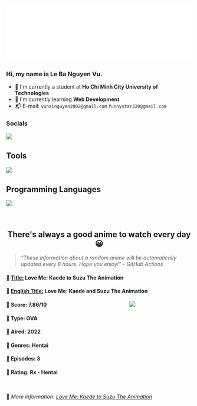 
<img src="svg/nai.svg" />

<br />

<h3>Hi, my name is <strong>Le Ba Nguyen Vu</strong>.</h3>

- 🏫 I'm currently a student at **Ho Chi Minh City University of Technologies**
- 👀 I'm currently learning **Web Development**
- 📬 E-mail: `vunainguyen2002@gmail.com` `funnystar320@gmail.com`


<h3>Socials</h3>
<a target="_blank" href="https://instagram.com/vu.le1352"><img src="https://img.shields.io/badge/Instagram-%23E4405F.svg?style=for-the-badge&logo=Instagram&logoColor=white" /></a>

<p>
  <h2>Tools</h2>
  <a href="https://skillicons.dev">
    <img src="https://skillicons.dev/icons?i=git,dotnet,mongodb,express,react,nodejs,bootstrap,tailwind,laravel,docker&theme=dark" />
  </a>

  <br />

  <h2>Programming Languages</h2>

  <a href="https://skillicons.dev">
    <img src="https://skillicons.dev/icons?i=javascript,typescript,html,css,cs,php&theme=dark" />
  </a>
</p>

<br />

<h2 align="center">There's always a good anime to watch every day 😀</h2>

<blockquote>
<i>
<q>These information about a random anime will be automatically updated every 8 hours. Hope you enjoy!</q> - GitHub Actions
</i>
</blockquote>

<h4>
  <strong>🥭 <u>Title:</u></strong> Love Me: Kaede to Suzu The Animation
</h4>

<h4>🌿 <u>English Title:</u> Love Me: Kaede and Suzu The Animation</h4>

<img align="right" width="170" src=https://cdn.myanimelist.net/images/anime/1881/120300.jpg />

<h4>🌱 Score: 7.86/10</h4>

<h4>🌲 Type: OVA</h4>

<h4>🌴 Aired: 2022</h4>

<h4>🌵 Genres: Hentai</h4>

<h4>🥑 Episodes: 3</h4>

<h4>🍏 Rating: Rx - Hentai</h4>

<br />

🍂 *More information: [Love Me: Kaede to Suzu The Animation](https://myanimelist.net/anime/50634/Love_Me__Kaede_to_Suzu_The_Animation)*
    